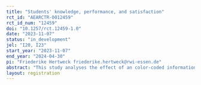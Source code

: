 ```yaml
---
title: "Students' knowledge, performance, and satisfaction"
rct_id: "AEARCTR-0012459"
rct_id_num: "12459"
doi: "10.1257/rct.12459-1.0"
date: "2023-11-07"
status: "in_development"
jel: "I20, I23"
start_year: "2023-11-07"
end_year: "2024-04-30"
pi: "Friederike Hertweck friederike.hertweck@rwi-essen.de"
abstract: "This study analyses the effect of an color-coded information treatment on undergraduate students’ performance, learning behavior, and satisfaction. As part of an introductory course at a large German university, students receive randomly either a publicly available information on required learning intensity – or on loan periods at the library. Students are then tracked over the first year of undergraduate studies including their course-specific learning effort and their exam performance. Thereby, the study ascertains whether the provision of information at an early stage can affect academic performance. "
layout: registration
---
```


